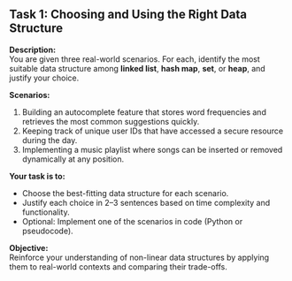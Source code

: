 ## Task 1: Choosing and Using the Right Data Structure

**Description:**  
You are given three real-world scenarios. For each, identify the most suitable data structure among **linked list**, **hash map**, **set**, or **heap**, and justify your choice.

**Scenarios:**
1. Building an autocomplete feature that stores word frequencies and retrieves the most common suggestions quickly.
2. Keeping track of unique user IDs that have accessed a secure resource during the day.
3. Implementing a music playlist where songs can be inserted or removed dynamically at any position.

**Your task is to:**
- Choose the best-fitting data structure for each scenario.
- Justify each choice in 2–3 sentences based on time complexity and functionality.
- Optional: Implement one of the scenarios in code (Python or pseudocode).

**Objective:**  
Reinforce your understanding of non-linear data structures by applying them to real-world contexts and comparing their trade-offs.